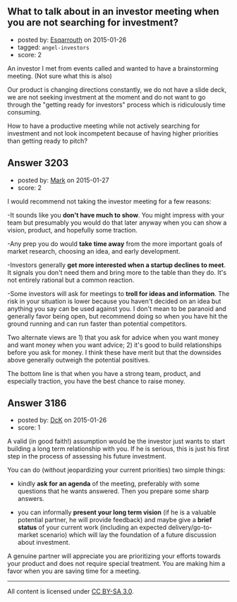 ## What to talk about in an investor meeting when you are not searching for investment?

- posted by: [Esqarrouth](https://stackexchange.com/users/3055586/esqarrouth) on 2015-01-26
- tagged: `angel-investors`
- score: 2

An investor I met from events called and wanted to have a brainstorming meeting. (Not sure what this is also)

Our product is changing directions constantly, we do not have a slide deck, we are not seeking investment at the moment and do not want to go through the "getting ready for investors" process which is ridiculously time consuming. 

How to have a productive meeting while not actively searching for investment and not look incompetent because of having higher priorities than getting ready to pitch?


## Answer 3203

- posted by: [Mark](https://stackexchange.com/users/1127243/mark) on 2015-01-27
- score: 2

I would recommend not taking the investor meeting for a few reasons:

-It sounds like you **don't have much to show**. You might impress with your team but presumably you would do that later anyway when you can show a vision, product, and hopefully some traction. 

-Any prep you do would **take time away** from the more important goals of market research, choosing an idea, and early development.

-Investors generally **get more interested when a startup declines to meet**. It signals you don't need them and bring more to the table than they do. It's not entirely rational but a common reaction.

-Some investors will ask for meetings to **troll for ideas and information**. The risk in your situation is lower because you haven't decided on an idea but anything you say can be used against you. I don't mean to be paranoid and generally favor being open, but recommend doing so when you have hit the ground running and can run faster than potential competitors.

Two alternate views are 1) that you ask for advice when you want money and want money when you want advice; 2) it's good to build relationships before you ask for money. I think these have merit but that the downsides above generally outweigh the potential positives. 

The bottom line is that when you have a strong team, product, and especially traction, you have the best chance to raise money.

 



## Answer 3186

- posted by: [DcK](https://stackexchange.com/users/5583155/dck) on 2015-01-26
- score: 1

A valid (in good faith!) assumption would be the investor just wants to start building a long term relationship with you. If he is serious, this is just his first step in the process of assessing his future investment. 

You can do (without jeopardizing your current priorities) two simple things:

 - kindly **ask for an agenda** of the meeting, preferably with some questions that he wants answered. Then you prepare some sharp answers.

 - you can informally **present your long term vision** (if he is a valuable potential partner, he will provide feedback) and maybe give a **brief status** of your current work (including an expected delivery/go-to-market scenario) which will lay the foundation of a future discussion about investment. 

A genuine partner will appreciate you are prioritizing your efforts towards your product and does not require special treatment. You are making him a favor when you are saving time for a meeting.  




---

All content is licensed under [CC BY-SA 3.0](https://creativecommons.org/licenses/by-sa/3.0/).
